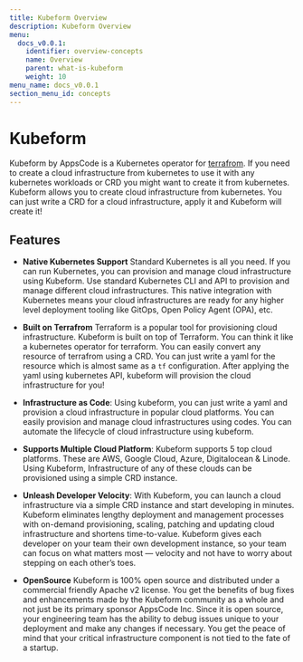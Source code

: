 ```yaml
---
title: Kubeform Overview
description: Kubeform Overview
menu:
  docs_v0.0.1:
    identifier: overview-concepts
    name: Overview
    parent: what-is-kubeform
    weight: 10
menu_name: docs_v0.0.1
section_menu_id: concepts
---
```


# Kubeform

 Kubeform by AppsCode is a Kubernetes operator for [terrafrom](https://terraform.io). If you need to create a cloud infrastructure from kubernetes to use it with any kubernetes workloads or CRD you might want to create it from kubernetes. Kubeform allows you to create cloud infrastructure from kubernetes. You can just write a CRD for a cloud infrastructure, apply it and Kubeform will create it!

## Features

- **Native Kubernetes Support**
  Standard Kubernetes is all you need. If you can run Kubernetes, you can provision and manage cloud infrastructure using Kubeform. Use standard Kubernetes CLI and API to provision and manage different cloud infrastructures. This native integration with Kubernetes means your cloud infrastructures are ready for any higher level deployment tooling like GitOps, Open Policy Agent (OPA), etc.

- **Built on Terrafrom**
  Terraform is a popular tool for provisioning cloud infrastructure. Kubeform is built on top of Terraform. You can think it like a kubernetes operator for terraform. You can easily convert any resource of terrafrom using a CRD. You can just write a yaml for the resource which is almost same as a `tf` configuration. After applying the yaml using kubernetes API, kubeform will provision the cloud infrastructure for you!

- **Infrastructure as Code**:
  Using kubeform, you can just write a yaml and provision a cloud infrastructure in popular cloud platforms. You can easily provision and manage cloud infrastructures using codes. You can automate the lifecycle of cloud infrastructure using kubeform.

- **Supports Multiple Cloud Platform**:
  Kubeform supports 5 top cloud platforms. These are AWS, Google Cloud, Azure, Digitalocean & Linode. Using Kubeform, Infrastructure of any of these clouds can be provisioned using a simple CRD instance.

- **Unleash Developer Velocity**:
  With Kubeform, you can launch a cloud infrastructure via a simple CRD instance and start developing in minutes. Kubeform eliminates lengthy deployment and management processes with on-demand provisioning, scaling, patching and updating cloud infrastructure and shortens time-to-value. Kubeform gives each developer on your team their own development instance, so your team can focus on what matters most — velocity and not have to worry about stepping on each other’s toes.

- **OpenSource**
  Kubeform is 100% open source and distributed under a commercial friendly Apache v2 license. You get the benefits of bug fixes and enhancements made by the Kubeform community as a whole and not just be its primary sponsor AppsCode Inc. Since it is open source, your engineering team has the ability to debug issues unique to your deployment and make any changes if necessary. You get the peace of mind that your critical infrastructure component is not tied to the fate of a startup.